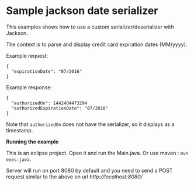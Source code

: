 Sample jackson date serializer
==============================

This examples shows how to use a custom serializer/deserializer with Jackson. 

The context is to parse and display credit card expiration dates (MM/yyyy). 

Example request: 

```
{
  "expirationDate": "07/2016"
}
```

Example response: 

```
{
  "authorizedOn": 1442404473294
  "authorizedExpirationDate": "07/2016"
}
```

Note that `authorizedOn` does not have the serializer, so it displays as a timestamp.

**Running the example**

This is an eclipse project. Open it and run the Main.java. Or use maven : `mvn exec:java`.

Server will run on port 8080 by default and you need to send a POST request similar to the above on url *http://localhost:8080/*
